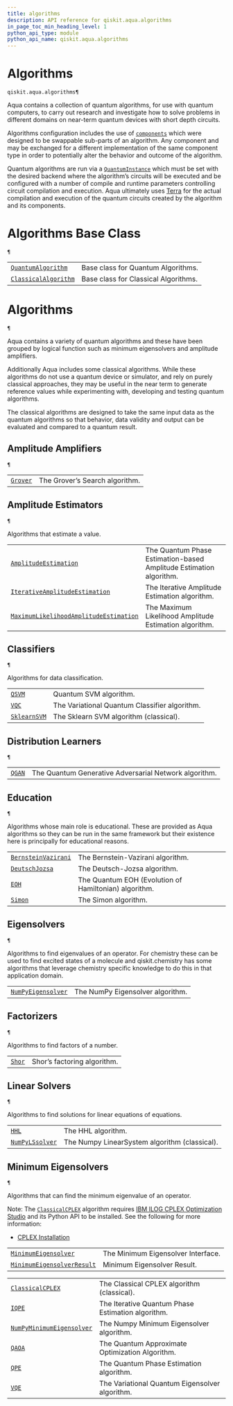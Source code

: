 ```yaml
---
title: algorithms
description: API reference for qiskit.aqua.algorithms
in_page_toc_min_heading_level: 1
python_api_type: module
python_api_name: qiskit.aqua.algorithms
---
```


<span id="module-qiskit.aqua.algorithms" />

<span id="qiskit-aqua-algorithms" />

# Algorithms

<span id="module-qiskit.aqua.algorithms" />

`qiskit.aqua.algorithms¶`

Aqua contains a collection of quantum algorithms, for use with quantum computers, to carry out research and investigate how to solve problems in different domains on near-term quantum devices with short depth circuits.

Algorithms configuration includes the use of [`components`](qiskit.aqua.components#module-qiskit.aqua.components "qiskit.aqua.components") which were designed to be swappable sub-parts of an algorithm. Any component and may be exchanged for a different implementation of the same component type in order to potentially alter the behavior and outcome of the algorithm.

Quantum algorithms are run via a [`QuantumInstance`](qiskit.aqua.QuantumInstance "qiskit.aqua.QuantumInstance") which must be set with the desired backend where the algorithm’s circuits will be executed and be configured with a number of compile and runtime parameters controlling circuit compilation and execution. Aqua ultimately uses [Terra](https://www.qiskit.org/terra) for the actual compilation and execution of the quantum circuits created by the algorithm and its components.

# Algorithms Base Class

<span id="module-qiskit.aqua.algorithms" />

`¶`

|                                                                                                               |                                      |
| ------------------------------------------------------------------------------------------------------------- | ------------------------------------ |
| [`QuantumAlgorithm`](qiskit.aqua.algorithms.QuantumAlgorithm "qiskit.aqua.algorithms.QuantumAlgorithm")       | Base class for Quantum Algorithms.   |
| [`ClassicalAlgorithm`](qiskit.aqua.algorithms.ClassicalAlgorithm "qiskit.aqua.algorithms.ClassicalAlgorithm") | Base class for Classical Algorithms. |

# Algorithms

<span id="module-qiskit.aqua.algorithms" />

`¶`

Aqua contains a variety of quantum algorithms and these have been grouped by logical function such as minimum eigensolvers and amplitude amplifiers.

Additionally Aqua includes some classical algorithms. While these algorithms do not use a quantum device or simulator, and rely on purely classical approaches, they may be useful in the near term to generate reference values while experimenting with, developing and testing quantum algorithms.

The classical algorithms are designed to take the same input data as the quantum algorithms so that behavior, data validity and output can be evaluated and compared to a quantum result.

## Amplitude Amplifiers

<span id="module-qiskit.aqua.algorithms" />

`¶`

|                                                                           |                                |
| ------------------------------------------------------------------------- | ------------------------------ |
| [`Grover`](qiskit.aqua.algorithms.Grover "qiskit.aqua.algorithms.Grover") | The Grover’s Search algorithm. |

## Amplitude Estimators

<span id="module-qiskit.aqua.algorithms" />

`¶`

Algorithms that estimate a value.

|                                                                                                                                                                     |                                                                    |
| ------------------------------------------------------------------------------------------------------------------------------------------------------------------- | ------------------------------------------------------------------ |
| [`AmplitudeEstimation`](qiskit.aqua.algorithms.AmplitudeEstimation "qiskit.aqua.algorithms.AmplitudeEstimation")                                                    | The Quantum Phase Estimation-based Amplitude Estimation algorithm. |
| [`IterativeAmplitudeEstimation`](qiskit.aqua.algorithms.IterativeAmplitudeEstimation "qiskit.aqua.algorithms.IterativeAmplitudeEstimation")                         | The Iterative Amplitude Estimation algorithm.                      |
| [`MaximumLikelihoodAmplitudeEstimation`](qiskit.aqua.algorithms.MaximumLikelihoodAmplitudeEstimation "qiskit.aqua.algorithms.MaximumLikelihoodAmplitudeEstimation") | The Maximum Likelihood Amplitude Estimation algorithm.             |

## Classifiers

<span id="module-qiskit.aqua.algorithms" />

`¶`

Algorithms for data classification.

|                                                                                       |                                               |
| ------------------------------------------------------------------------------------- | --------------------------------------------- |
| [`QSVM`](qiskit.aqua.algorithms.QSVM "qiskit.aqua.algorithms.QSVM")                   | Quantum SVM algorithm.                        |
| [`VQC`](qiskit.aqua.algorithms.VQC "qiskit.aqua.algorithms.VQC")                      | The Variational Quantum Classifier algorithm. |
| [`SklearnSVM`](qiskit.aqua.algorithms.SklearnSVM "qiskit.aqua.algorithms.SklearnSVM") | The Sklearn SVM algorithm (classical).        |

## Distribution Learners

<span id="module-qiskit.aqua.algorithms" />

`¶`

|                                                                     |                                                       |
| ------------------------------------------------------------------- | ----------------------------------------------------- |
| [`QGAN`](qiskit.aqua.algorithms.QGAN "qiskit.aqua.algorithms.QGAN") | The Quantum Generative Adversarial Network algorithm. |

## Education

<span id="module-qiskit.aqua.algorithms" />

`¶`

Algorithms whose main role is educational. These are provided as Aqua algorithms so they can be run in the same framework but their existence here is principally for educational reasons.

|                                                                                                            |                                                       |
| ---------------------------------------------------------------------------------------------------------- | ----------------------------------------------------- |
| [`BernsteinVazirani`](qiskit.aqua.algorithms.BernsteinVazirani "qiskit.aqua.algorithms.BernsteinVazirani") | The Bernstein-Vazirani algorithm.                     |
| [`DeutschJozsa`](qiskit.aqua.algorithms.DeutschJozsa "qiskit.aqua.algorithms.DeutschJozsa")                | The Deutsch-Jozsa algorithm.                          |
| [`EOH`](qiskit.aqua.algorithms.EOH "qiskit.aqua.algorithms.EOH")                                           | The Quantum EOH (Evolution of Hamiltonian) algorithm. |
| [`Simon`](qiskit.aqua.algorithms.Simon "qiskit.aqua.algorithms.Simon")                                     | The Simon algorithm.                                  |

## Eigensolvers

<span id="module-qiskit.aqua.algorithms" />

`¶`

Algorithms to find eigenvalues of an operator. For chemistry these can be used to find excited states of a molecule and qiskit.chemistry has some algorithms that leverage chemistry specific knowledge to do this in that application domain.

|                                                                                                         |                                  |
| ------------------------------------------------------------------------------------------------------- | -------------------------------- |
| [`NumPyEigensolver`](qiskit.aqua.algorithms.NumPyEigensolver "qiskit.aqua.algorithms.NumPyEigensolver") | The NumPy Eigensolver algorithm. |

## Factorizers

<span id="module-qiskit.aqua.algorithms" />

`¶`

Algorithms to find factors of a number.

|                                                                     |                             |
| ------------------------------------------------------------------- | --------------------------- |
| [`Shor`](qiskit.aqua.algorithms.Shor "qiskit.aqua.algorithms.Shor") | Shor’s factoring algorithm. |

## Linear Solvers

<span id="module-qiskit.aqua.algorithms" />

`¶`

Algorithms to find solutions for linear equations of equations.

|                                                                                                |                                               |
| ---------------------------------------------------------------------------------------------- | --------------------------------------------- |
| [`HHL`](qiskit.aqua.algorithms.HHL "qiskit.aqua.algorithms.HHL")                               | The HHL algorithm.                            |
| [`NumPyLSsolver`](qiskit.aqua.algorithms.NumPyLSsolver "qiskit.aqua.algorithms.NumPyLSsolver") | The Numpy LinearSystem algorithm (classical). |

## Minimum Eigensolvers

<span id="module-qiskit.aqua.algorithms" />

`¶`

Algorithms that can find the minimum eigenvalue of an operator.

Note: The [`ClassicalCPLEX`](qiskit.aqua.algorithms.ClassicalCPLEX "qiskit.aqua.algorithms.ClassicalCPLEX") algorithm requires [IBM ILOG CPLEX Optimization Studio](https://www.ibm.com/support/knowledgecenter/SSSA5P_12.10.0/COS_KC_home.html) and its Python API to be installed. See the following for more information:

*   [CPLEX Installation](qiskit.aqua.algorithms.minimum_eigen_solvers.cplex)

|                                                                                                                                 |                                    |
| ------------------------------------------------------------------------------------------------------------------------------- | ---------------------------------- |
| [`MinimumEigensolver`](qiskit.aqua.algorithms.MinimumEigensolver "qiskit.aqua.algorithms.MinimumEigensolver")                   | The Minimum Eigensolver Interface. |
| [`MinimumEigensolverResult`](qiskit.aqua.algorithms.MinimumEigensolverResult "qiskit.aqua.algorithms.MinimumEigensolverResult") | Minimum Eigensolver Result.        |

|                                                                                                                              |                                                   |
| ---------------------------------------------------------------------------------------------------------------------------- | ------------------------------------------------- |
| [`ClassicalCPLEX`](qiskit.aqua.algorithms.ClassicalCPLEX "qiskit.aqua.algorithms.ClassicalCPLEX")                            | The Classical CPLEX algorithm (classical).        |
| [`IQPE`](qiskit.aqua.algorithms.IQPE "qiskit.aqua.algorithms.IQPE")                                                          | The Iterative Quantum Phase Estimation algorithm. |
| [`NumPyMinimumEigensolver`](qiskit.aqua.algorithms.NumPyMinimumEigensolver "qiskit.aqua.algorithms.NumPyMinimumEigensolver") | The Numpy Minimum Eigensolver algorithm.          |
| [`QAOA`](qiskit.aqua.algorithms.QAOA "qiskit.aqua.algorithms.QAOA")                                                          | The Quantum Approximate Optimization Algorithm.   |
| [`QPE`](qiskit.aqua.algorithms.QPE "qiskit.aqua.algorithms.QPE")                                                             | The Quantum Phase Estimation algorithm.           |
| [`VQE`](qiskit.aqua.algorithms.VQE "qiskit.aqua.algorithms.VQE")                                                             | The Variational Quantum Eigensolver algorithm.    |


